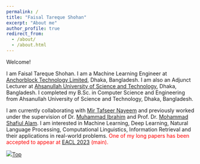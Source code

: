 ```yaml
---
permalink: /
title: "Faisal Tareque Shohan"
excerpt: "About me"
author_profile: true
redirect_from: 
  - /about/
  - /about.html
---
```


Welcome!

I am Faisal Tareque Shohan. I am a Machine Learning Engineer at [Anchorblock Technology Limited](https://anchorblock.ai/ "https://anchorblock.ai/"), Dhaka, Bangladesh. I am also an Adjunct Lecturer at [Ahsanullah University of Science and Technology](https://aust.edu/ "https://aust.edu/"), Dhaka, Bangladesh. I completed my B.Sc. in Computer Science and Engineering from Ahsanullah University of Science and Technology, Dhaka, Bangladesh. 

I am currently collaborating with [Mir Tafseer Nayeem](https://scholar.google.com/citations?user=qoeylgEAAAAJ&hl=en "Research profile") and previously worked under the supervision of Dr. [Muhammad Ibrahim](https://du.ac.bd/faculty/faculty_details/CSE/4167 "Academic profile") and Prof. Dr. [Mohammad Shafiul Alam](https://scholar.google.com/citations?view_op=list_works&hl=en&hl=en&user=5ZXfn_cAAAAJ&sortby=pubdate "Research profile"). I am interested in Machine Learning, Deep Learning, Natural Language Processing, Computational Linguistics, Information Retrieval and their applications in real-world problems. <span style="color:Red">One of my long papers has been accepted to appear at [EACL 2023](https://2023.eacl.org/) (main).</span>

[<img src="https://img.icons8.com/emoji/24/000000/up-arrow-emoji.png"/>](https://faisaltareque.github.io/#)[Top](https://faisaltareque.github.io/#)

<script type="text/javascript" id="clustrmaps" src="//clustrmaps.com/map_v2.js?d=zvuzuYG5Lmg-HQr6bbRY41UVcTuU9YJq4WEjJ9nZ-z4&cl=ffffff&w=a"></script>
